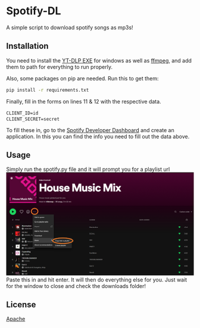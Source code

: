 # Spotify-DL

A simple script to download spotify songs as mp3s!

## Installation

You need to install the [YT-DLP EXE](https://github.com/yt-dlp/yt-dlp/releases/latest/download/yt-dlp.exe) for windows as well as [ffmpeg](https://ffmpeg.org/download.html), and add them to path for everything to run properly.

Also, some packages on pip are needed. Run this to get them:
```bat
pip install -r requirements.txt
```
Finally, fill in the forms on lines 11 & 12 with the respective data.
```
CLIENT_ID=id
CLIENT_SECRET=secret
```
To fill these in, go to the [Spotify Developer Dashboard](https://developer.spotify.com/dashboard/) and create an application. In this you can find the info you need to fill out the data above.
## Usage

Simply run the spotify.py file and it will prompt you for a playlist url ![Url example](/examples/share.png)
Paste this in and hit enter. It will then do everything else for you. Just wait for the window to close and check the downloads folder!





## License
[Apache](https://www.apache.org/licenses/LICENSE-2.0)
